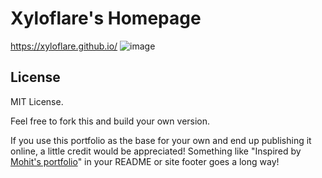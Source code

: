 # Xyloflare's Homepage
https://xyloflare.github.io/
![image](https://github.com/user-attachments/assets/57014068-ccef-4efb-aa79-e15f0b1466cc)

## License
MIT License.

Feel free to fork this and build your own version.

If you use this portfolio as the base for your own and end up publishing it online,
a little credit would be appreciated! Something like "Inspired by [Mohit's portfolio](https://xyloflare.github.io)"
in your README or site footer goes a long way!
